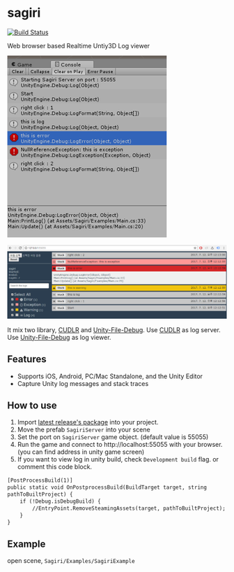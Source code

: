 # sagiri

[![Build Status](https://travis-ci.org/5minlab/sagiri.svg?branch=master)](https://travis-ci.org/5minlab/sagiri)

Web browser based Realtime Untiy3D Log viewer

![logs in unity](https://raw.githubusercontent.com/5minlab/sagiri/master/document/log-unity.png)

![browser log viewer](https://raw.githubusercontent.com/5minlab/sagiri/master/document/log-browser.png)

It mix two library, [CUDLR][CUDLR] and [Unity-File-Debug].
Use [CUDLR][CUDLR] as log server.
Use [Unity-File-Debug][Unity-File-Debug] as log viewer.

## Features
* Supports iOS, Android, PC/Mac Standalone, and the Unity Editor
* Capture Unity log messages and stack traces

## How to use
1. Import [latest release's package](https://github.com/5minlab/sagiri/releases) into your project.
2. Move the prefab `SagiriServer` into your scene
3. Set the port on `SagiriServer` game object. (default value is 55055)
4. Run the game and connect to http://localhost:55055 with your browser.
(you can find address in unity game screen)
5. If you want to view log in unity build, check `Development build` flag.
or comment this code block.

```
[PostProcessBuild(1)]
public static void OnPostprocessBuild(BuildTarget target, string pathToBuiltProject) {
	if (!Debug.isDebugBuild) {
		//EntryPoint.RemoveSteamingAssets(target, pathToBuiltProject);
	}
}
```

## Example
open scene, `Sagiri/Examples/SagiriExample`

[CUDLR]: https://github.com/proletariatgames/CUDLR
[Unity-File-Debug]: https://github.com/Sacred-Seed-Studio/Unity-File-Debug
